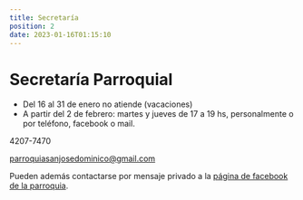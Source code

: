 ```yaml
---
title: Secretaría
position: 2
date: 2023-01-16T01:15:10
---
```

# Secretaría Parroquial

- Del 16 al 31 de enero no atiende (vacaciones)
- A partir del 2 de febrero: martes y jueves de 17 a 19 hs, personalmente o por teléfono, facebook o mail.

4207-7470

[parroquiasanjosedominico@gmail.com](mailto:parroquiasanjosedominico@gmail.com)

Pueden además contactarse por mensaje privado a la [página de facebook de la parroquia](https://www.facebook.com/Parroquia-San-Jos%C3%A9-Villa-Dom%C3%ADnico-1918-2020-893134424185074).